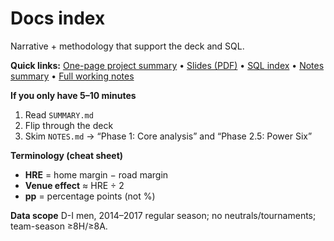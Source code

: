 # Docs index
Narrative + methodology that support the deck and SQL.

**Quick links:** [One-page project summary](../SUMMARY.md) • [Slides (PDF)](../presentation/case_study_presentation.pdf) • [SQL index](../sql/README.md) • [Notes summary](NOTES.md) • [Full working notes](WORKING_NOTES_FULL.md)

**If you only have 5–10 minutes**
1) Read `SUMMARY.md`
2) Flip through the deck
3) Skim `NOTES.md` → “Phase 1: Core analysis” and “Phase 2.5: Power Six”

**Terminology (cheat sheet)**
- **HRE** = home margin − road margin  
- **Venue effect** ≈ HRE ÷ 2  
- **pp** = percentage points (not %)  

**Data scope**
D-I men, 2014–2017 regular season; no neutrals/tournaments; team-season ≥8H/≥8A.
